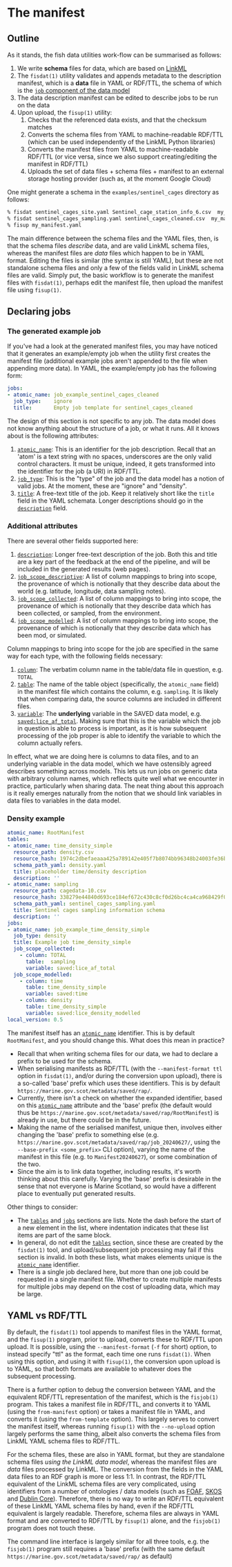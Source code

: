 # The manifest

## Outline

As it stands, the fish data utilities work-flow can be summarised as follows:

1. We write **schema** files for data, which are based on [LinkML](https://linkml.io/linkml/)
2. The `fisdat(1)` utility validates and appends metadata to the description manifest, which is a **data** file in YAML or RDF/TTL, the schema of which is the [`job` component of the data model](`https://marine.gov.scot/metadata/saved/schema/job.yaml`)
3. The data description manifest can be edited to describe jobs to be run on the data
4. Upon upload, the `fisup(1)` utility:
   1. Checks that the referenced data exists, and that the checksum matches
   2. Converts the schema files from YAML to machine-readable RDF/TTL (which can be used independently of the LinkML Python libraries)
   3. Converts the manifest files from YAML to machine-readable RDF/TTL (or vice versa, since we also support creating/editing the manifest in RDF/TTL)
   4. Uploads the set of data files + schema files + manifest to an external storage hosting provider (such as, at the moment Google Cloud)

One might generate a schema in the `examples/sentinel_cages` directory as follows:

```sh
% fisdat sentinel_cages_site.yaml Sentinel_cage_station_info_6.csv  my_manifest.yaml
% fisdat sentinel_cages_sampling.yaml sentinel_cages_cleaned.csv  my_manifest.yaml
% fisup my_manifest.yaml
```

The main difference between the schema files and the YAML files, then, is that the schema files *describe* data, and are valid LinkML schema files, whereas the manifest files are *data* files which happen to be in YAML format. Editing the files is similar (the syntax is still YAML), but these are not standalone schema files and only a few of the fields valid in LinkML schema files are valid. Simply put, the basic workflow is to generate the manifest files with `fisdat(1)`, perhaps edit the manifest file, then upload the manifest file using `fisup(1)`.

## Declaring jobs
### The generated example job
If you've had a look at the generated manifest files, you may have noticed that it generates an example/empty job when the utility first creates the manifest file (additional example jobs aren't appended to the file when appending more data). In YAML, the example/empty job has the following form:

```yaml
jobs:
- atomic_name: job_example_sentinel_cages_cleaned
  job_type:    ignore
  title:       Empty job template for sentinel_cages_cleaned
```

The design of this section is not specific to any job. The data model does not know anything about the structure of a job, or what it runs. All it knows about is the following attributes:

1. [`atomic_name`](https://marine.gov.scot/metadata/saved/schema/atomic_name/): This is an identifier for the job description. Recall that an 'atom' is a text string with no spaces, underscores are the only valid control characters. It must be unique, indeed, it gets transformed into the identifier for the job (a URI) in RDF/TTL.
2. [`job_type`](https://marine.gov.scot/metadata/saved/schema/job_type/): This is the "type" of the job and the data model has a notion of valid jobs. At the moment, these are "ignore" and "density".
3. [`title`](https://marine.gov.scot/metadata/saved/schema/title/): A free-text title of the job. Keep it relatively short like the `title` field in the YAML schemata. Longer descriptions should go in the [`description`](https://marine.gov.scot/metadata/saved/schema/description/) field.

### Additional attributes

There are several other fields supported here:

1. [`description`](https://marine.gov.scot/metadata/saved/schema/description/): Longer free-text description of the job. Both this and title are a key part of the feedback at the end of the pipeline, and will be included in the generated results (web pages).
2. [`job_scope_descriptive`](https://marine.gov.scot/metadata/saved/schema/job_scope_descriptive/): A list of column mappings to bring into scope, the provenance of which is notionally that they describe data about the world (e.g. latitude, longitude, data sampling notes).
3. [`job_scope_collected`](https://marine.gov.scot/metadata/saved/schema/job_scope_collected/): A list of column mappings to bring into scope, the provenance of which is notionally that they describe data which has been collected, or sampled, from the environment.
4. [`job_scope_modelled`](https://marine.gov.scot/metadata/saved/schema/job_scope_modelled/): A list of column mappings to bring into scope, the provenance of which is notionally that they describe data which has been mod, or simulated.

Column mappings to bring into scope for the job are specified in the same way for each type, with the following fields necessary:
1. [`column`](https://marine.gov.scot/metadata/saved/schema/column/): The verbatim column name in the table/data file in question, e.g. `TOTAL`
2. [`table`](https://marine.gov.scot/metadata/saved/schema/table/): The name of the table object (specifically, the `atomic_name` field) in the manifest file which contains the column, e.g. `sampling`. It is likely that when comparing data, the source columns are included in different files.
3. [`variable`](https://marine.gov.scot/metadata/saved/schema/variable/): The **underlying** variable in the SAVED data model, e.g. [`saved:lice_af_total`](https://marine.gov.scot/metadata/saved/schema/lice_af_total/). Making sure that this is the variable which the job in question is able to process is important, as it is how subsequent processing of the job proper is able to identify the variable to which the column actually refers.

In effect, what we are doing here is columns to data files, and to an underlying variable in the data model, which we have ostensibly agreed describes something across models. This lets us run jobs on generic data with arbitrary column names, which reflects quite well what we encounter in practice, particularly when sharing data. The neat thing about this approach is it really emerges naturally from the notion that we should link variables in data files to variables in the data model.

### Density example

```yaml
atomic_name: RootManifest
tables:
- atomic_name: time_density_simple
  resource_path: density.csv
  resource_hash: 1974c2dbefaeaaa425a789142e405f7b8074bb96348b24003fe36bf4098e6b58e2227680bcf72634c4553b214f33acb4
  schema_path_yaml: density.yaml
  title: placeholder time/density description
  description: ''
- atomic_name: sampling
  resource_path: cagedata-10.csv
  resource_hash: 338279e44840d693ce184ef672c430c8cf0d26bc4ca4ca968429f0b3b472685f5410d78ab808b102f1f37148020b4d0c
  schema_path_yaml: sentinel_cages_sampling.yaml
  title: Sentinel cages sampling information schema
  description: ''
jobs:
- atomic_name: job_example_time_density_simple
  job_type: density
  title: Example job time_density_simple
  job_scope_collected:
    - column: TOTAL
      table:  sampling
      variable: saved:lice_af_total
  job_scope_modelled:
    - column: time
      table: time_density_simple
      variable: saved:time
    - column: density
      table: time_density_simple
      variable: saved:lice_density_modelled
local_version: 0.5
```
The manifest itself has an [`atomic_name`](https://marine.gov.scot/metadata/saved/schema/atomic_name/) identifier. This is by default `RootManifest`, and you should change this. What does this mean in practice?

- Recall that when writing schema files for our data, we had to declare a prefix to be used for the schema.
- When serialising manifests as RDF/TTL (with the `--manifest-format ttl`  option in `fisdat(1)`, and/or during the conversion upon upload), there is a so-called 'base' prefix which uses these identifiers. This is by default `https://marine.gov.scot/metadata/saved/rap/`.
- Currently, there isn't a check on whether the expanded identifier, based on this [`atomic_name`](https://marine.gov.scot/metadata/saved/schema/atomic_name/) attribute and the 'base' prefix (the default would thus be `https://marine.gov.scot/metadata/saved/rap/RootManifest`) is already in use, but there could be in the future. 
- Making the name of the serialised manifest, unique then, involves either changing the 'base' prefix to something else (e.g. `https://marine.gov.scot/metadata/saved/rap/job_20240627/`, using the `--base-prefix <some_prefix>` CLI option), varying the name of the manifest in this file (e.g. to `Manifest20240627`), or some combination of the two. 
- Since the aim is to link data together, including results, it's worth thinking about this carefully. Varying the 'base' prefix is desirable in the sense that not everyone is Marine Scotland, so would have a different place to eventually put generated results.

Other things to consider:

- The [`tables`](https://marine.gov.scot/metadata/saved/schema/tables/) and [`jobs`](https://marine.gov.scot/metadata/saved/schema/jobs/) sections are lists. Note the dash before the start of a new element in the list, where indentation indicates that these list items are part of the same block.
- In general, do not edit the [`tables`](https://marine.gov.scot/metadata/saved/schema/tables/) section, since these are created by the `fisdat(1)` tool, and upload/subsequent job processing may fail if this section is invalid. In both these lists, what makes elements unique is the [`atomic_name`](https://marine.gov.scot/metadata/saved/schema/atomic_name/) identifier.
- There is a single job declared here, but more than one job could be requested in a single manifest file. Whether to create multiple manifests for multiple jobs may depend on the cost of uploading data, which may be large.

## YAML vs RDF/TTL

By default, the `fisdat(1)` tool appends to manifest files in the YAML format, and the `fisup(1)` program, prior to upload, converts these to RDF/TTL upon upload. It is possible, using the `--manifest-format` (`-f` for short) option, to instead specify "ttl" as the format, each time one runs `fisdat(1)`. When using this option, and using it with `fisup(1)`, the conversion upon upload is to YAML, so that both formats are available to whatever does the subsequent processing.

There is a further option to debug the conversion between YAML and the equivalent RDF/TTL representation of the manifest, which is the `fisjob(1)` program. This takes a manifest file in RDF/TTL, and converts it to YAML (using the `from-manifest` option) or takes a manifest file in YAML, and converts it (using the `from-template` option). This largely serves to convert the manifest itself, whereas running `fisup(1)` with the `--no-upload` option largely performs the same thing, albeit also converts the schema files from LinkML YAML schema files to RDF/TTL.

For the schema files, these are also in YAML format, but they are standalone schema files *using the LinkML data model*, whereas the manifest files are *data* files processed by LinkML. The conversion from the fields in the YAML data files to an RDF graph is more or less 1:1. In contrast, the RDF/TTL equivalent of the LinkML schema files are very complicated, using identifiers from a number of ontologies / data models (such as [FOAF](http://xmlns.com/foaf/spec/), [SKOS](https://www.w3.org/TR/skos-reference/) and [Dublin Core](https://www.dublincore.org/specifications/dublin-core/dcmi-terms/)). Therefore, there is no way to write an RDF/TTL equivalent of these LinkML YAML schema files by hand, even if the RDF/TTL equivalent is largely readable. Therefore, schema files are always in YAML format and are converted to RDF/TTL by `fisup(1)` alone, and the `fisjob(1)` program does not touch these.

The command line interface is largely similar for all three tools, e.g. the `fisjob(1)` program still requires a 'base' prefix (with the same default `https://marine.gov.scot/metadata/saved/rap/` as default)
